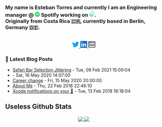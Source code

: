 <!--
<div align="center">
  <img alt="Backstage banner" width="70%" height="20%" src="https://raw.githubusercontent.com/esttorhe/esttorhe/main/static/images/banner.png" /> 
</div>
-->            
<h3>My name is Esteban Torres and currently I am an Engineering manager @ <img alt="Spotify logo" width="16px" src="https://raw.githubusercontent.com/esttorhe/esttorhe/main/static/images/logos/spotify.svg" /> Spotify working on <a href="https://backstage.spotify.com"><img alt="Backstage's Logo" width="16px" src="https://raw.githubusercontent.com/esttorhe/esttorhe/main/static/images/logos/backstage.svg"/></a>.<br/>
Originally from Costa Rica 🇨🇷, currently based in Berlin, Germany 🇩🇪.
</h3>
<br/>

<div align="center">
<a href="https://twitter.com/esttorhe">
  <img alt="Esteban's Twitter" width="22px" src="https://raw.githubusercontent.com/esttorhe/esttorhe/main/static/images/logos/twitter.svg" />
</a>
<a href="https://www.linkedin.com/in/estebantorres">
  <img alt="Esteban Torres' LinkedIn" width="22px" src="https://raw.githubusercontent.com/esttorhe/esttorhe/main/static/images/logos/linkedin.svg" />
</a>
<a href="https://estebantorr.es">
  <img alt="Esteban Torres' Website" width="22px" src="https://raw.githubusercontent.com/esttorhe/esttorhe/main/static/images/icons/website.svg" />
</a>
</div>

### 🔖 Latest Blog Posts
<!-- Blogpost starts -->
* [Safari Bar Selection Jittering](https://estebantorr.es/blog/engineering/2021/02/2021-02-09-safari-bar-selection-jittering/) - Tue, 09 Feb 2021 15:09:04 
* [](https://estebantorr.es/cv/) - Sat, 16 May 2020 14:07:00 
* [Career change](https://estebantorr.es/blog/management/2020/05/2020-05-15-career-change/) - Fri, 15 May 2020 20:00:00 
* [About Me](https://estebantorr.es/about/) - Thu, 22 Feb 2018 22:46:10 
* [Xcode notifications on your 📱](https://estebantorr.es/blog/engineering/2018/02/2018-02-13-xcode-notifications-on-your-phone/) - Tue, 13 Feb 2018 18:18:04 
<!-- Blogpost ends -->

## Useless Github Stats

<p align="center">
  <a href="https://github.com/esttorhe/esttorhe">
    <img align="center" src="https://github-readme-stats-eight-theta.vercel.app/api?username=esttorhe&show_icons=true&theme=algolia&include_all_commits=true&count_private=true" />
    <img align="center" src="https://github-readme-stats-eight-theta.vercel.app/api/top-langs/?username=esttorhe&layout=compact&theme=algolia&count_private=true&hide=c,c%2B%2B" />
  </a>
</p>
